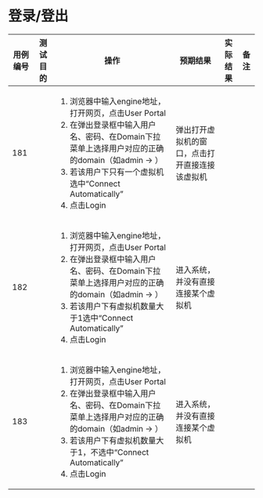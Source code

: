 # 登录/登出

|用例编号|测试目的|操作|预期结果|实际结果|备注|
|--------|--------|----|--------|--------|----|
|181     ||<ol><li>浏览器中输入engine地址，打开网页，点击User Portal</li><li>在弹出登录框中输入用户名、密码、在Domain下拉菜单上选择用户对应的正确的domain（如admin -\> ）</li><li>若该用户下只有一个虚拟机选中“Connect Automatically”</li><li>点击Login</li></ol>|弹出打开虚拟机的窗口，点击打开直接连接该虚拟机|||
|182     ||<ol><li>浏览器中输入engine地址，打开网页，点击User Portal</li><li>在弹出登录框中输入用户名、密码、在Domain下拉菜单上选择用户对应的正确的domain（如admin -\> ）</li><li>若该用户下有虚拟机数量大于1选中“Connect Automatically”</li><li>点击Login</li></ol>|进入系统，并没有直接连接某个虚拟机|||
|183     ||<ol><li>浏览器中输入engine地址，打开网页，点击User Portal</li><li>在弹出登录框中输入用户名、密码、在Domain下拉菜单上选择用户对应的正确的domain（如admin -\> ）</li><li>若该用户下有虚拟机数量大于1，不选中“Connect Automatically”</li><li>点击Login</li></ol>|进入系统，并没有直接连接某个虚拟机|||


